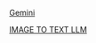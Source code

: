 [Gemini](https://github.com/PraveenKS30/GenerativeAI/tree/main/native_sdk/Gemini)

[IMAGE TO TEXT LLM](https://github.com/NISARGAGOWDRU/image-to-text-llm/blob/main/vision.py)
